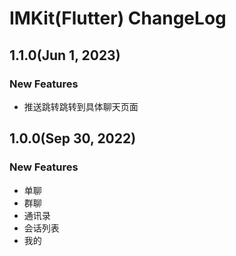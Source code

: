 # IMKit(Flutter) ChangeLog

## 1.1.0(Jun 1, 2023)
### New Features
* 推送跳转跳转到具体聊天页面

## 1.0.0(Sep 30, 2022)
### New Features
* 单聊
* 群聊
* 通讯录
* 会话列表
* 我的